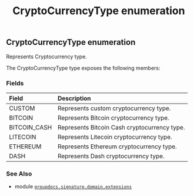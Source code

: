 ﻿---
title: CryptoCurrencyType enumeration
second_title: GroupDocs.Signature for Python via .NET API References
description: 
type: docs
url: /python-net/groupdocs.signature.domain.extensions/cryptocurrencytype/
is_root: false
weight: 350
---

## CryptoCurrencyType enumeration

Represents Cryptocurrency type.



The CryptoCurrencyType type exposes the following members:

### Fields
| Field | Description |
| :- | :- |
| CUSTOM | Represents custom cryptocurrency type. |
| BITCOIN | Represents Bitcoin cryptocurrency type. |
| BITCOIN_CASH | Represents Bitcoin Cash cryptocurrency type. |
| LITECOIN | Represents Litecoin cryptocurrency type. |
| ETHEREUM | Represents Ethereum cryptocurrency type. |
| DASH | Represents Dash cryptocurrency type. |



### See Also
* module [`groupdocs.signature.domain.extensions`](..)
